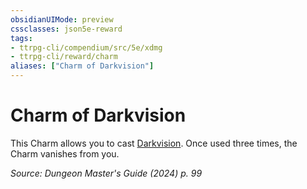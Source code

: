 ```yaml
---
obsidianUIMode: preview
cssclasses: json5e-reward
tags:
- ttrpg-cli/compendium/src/5e/xdmg
- ttrpg-cli/reward/charm
aliases: ["Charm of Darkvision"]
---
```

# Charm of Darkvision

This Charm allows you to cast [Darkvision](Mechanics/spells/darkvision-xphb.md). Once used three times, the Charm vanishes from you.

*Source: Dungeon Master's Guide (2024) p. 99*